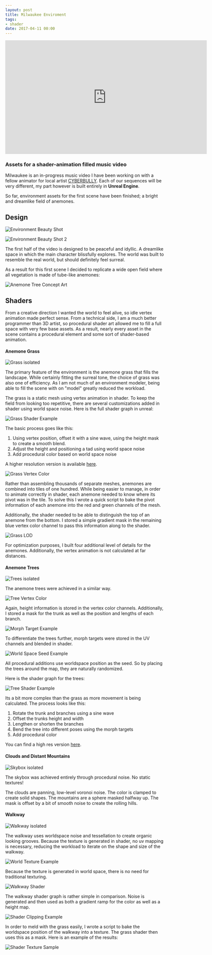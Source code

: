 ```yaml
---
layout: post
title: Milwaukee Enviroment
tags:
- shader
date: 2017-04-11 00:00
---
```



<iframe src="https://player.vimeo.com/video/233412631" width="640" height="360" frameborder="0" webkitallowfullscreen mozallowfullscreen allowfullscreen></iframe>


### Assets for a shader-animation filled music video
<!--more-->

Milwaukee is an in-progress music video I have been working on with a fellow animator for local artist [CYBERBULLY](https://cyberbullyallcaps.bandcamp.com/album/aby). Each of our sequences will be very different, my part however is built entirely in **Unreal Engine**. 

So far, environment assets for the first scene have been finished; a bright and dreamlike field of anemones.

## Design

![Environment Beauty Shot](\blog\assets\milwaukeescene\beauty1.gif)

![Environment Beauty Shot 2](\blog\assets\milwaukeescene\beauty2.gif)

The first half of the video is designed to be peaceful and idyllic. A dreamlike space in which the main character blissfully explores. The world was built to resemble the real world, but should definitely feel surreal.

As a result for this first scene I decided to replicate a wide open field where all vegetation is made of tube-like anemones:

![Anemone Tree Concept Art](/blog/assets/milwaukeescene/treeConcept.png)

## Shaders

From a creative direction I wanted the world to feel alive, so idle vertex animation made perfect sense. From a technical side, I am a much better programmer than 3D artist, so procedural shader art allowed me to fill a full space with very few base assets. As a result, nearly every asset in the scene contains a procedural element and some sort of shader-based animation.

#### Anemone Grass

![Grass isolated](\blog\assets\milwaukeescene\grass.gif)

The primary feature of the environment is the anemone grass that fills the landscape. While certainly fitting the surreal tone, the choice of grass was also one of efficiency. As I am not much of an environment modeler, being able to fill the scene with on "model" greatly reduced the workload.

The grass is a static mesh using vertex animation in shader. To keep the field from looking too repetitive, there are several customizations added in shader using world space noise. Here is the full shader graph in unreal:

![Grass Shader Example](\blog\assets\milwaukeescene\grass_shader.gif)

The basic process goes like this:
1. Using vertex position, offset it with a sine wave, using the height mask to create a smooth blend.
2. Adjust the height and positioning a tad using world space noise
3. Add procedural color based on world space noise

A higher resolution version is available [here](\blog\assets\milwaukeescene\grassshader.png).

![Grass Vertex Color](\blog\assets\milwaukeescene\grass_vert.png)

Rather than assembling thousands of separate meshes, anemones are combined into tiles of one hundred. While being easier to manage, in order to animate correctly in shader, each anemone needed to know where its pivot was in the tile. To solve this I wrote a quick script to bake the pivot information of each anemone into the red and green channels of the mesh.

Additionally, the shader needed to be able to distinguish the top of an anemone from the bottom. I stored a simple gradient mask in the remaining blue vertex color channel to pass this information along to the shader.

![Grass LOD](\blog\assets\milwaukeescene\grass_lod.png)

For optimization purposes, I built four additional level of details for the anemones. Additionally, the vertex animation is not calculated at far distances.

#### Anemone Trees

![Trees isolated](\blog\assets\milwaukeescene\tree.gif)

The anemone trees were achieved in a similar way.

![Tree Vertex Color](\blog\assets\milwaukeescene\tree_vert.png)

Again, height information is stored in the vertex color channels. Additionally, I stored a mask for the trunk as well as the position and lengths of each branch.

![Morph Target Example](\blog\assets\milwaukeescene\tree_variations.gif)

To differentiate the trees further, morph targets were stored in the UV channels and blended in shader.

![World Space Seed Example](\blog\assets\milwaukeescene\tree_variations.gif)

All procedural additions use worldspace position as the seed. So by placing the trees around the map, they are naturally randomized.

Here is the shader graph for the trees:

![Tree Shader Example](\blog\assets\milwaukeescene\tree_shader.gif)

Its a bit more complex than the grass as more movement is being calculated. The process looks like this:
1. Rotate the trunk and branches using a sine wave
2. Offset the trunks height and width
3. Lengthen or shorten the branches
4. Bend the tree into different poses using the morph targets
5. Add procedural color

You can find a high res version [here](\blog\assets\milwaukeescene\treeShader.png).

#### Clouds and Distant Mountains

![Skybox isolated](\blog\assets\milwaukeescene\clouds.gif)

The skybox was achieved entirely through procedural noise. No static textures!

The clouds are panning, low-level voronoi noise. The color is clamped to create solid shapes. The mountains are a sphere masked halfway up. The mask is offset by a bit of smooth noise to create the rolling hills.

#### Walkway

![Walkway isolated](\blog\assets\milwaukeescene\walkway.gif)

The walkway uses worldspace noise and tessellation to create organic looking grooves. Because the texture is generated in shader, no uv mapping is necessary, reducing the workload to iterate on the shape and size of the walkway.

![World Texture Example](\blog\assets\milwaukeescene\walkway_worldspace.gif)

Because the texture is generated in world space, there is no need for traditional texturing.

![Walkway Shader](\blog\assets\milwaukeescene\walkway_shader.png)

The walkway shader graph is rather simple in comparison. Noise is generated and then used as both a gradient ramp for the color as well as a height map.

![Shader Clipping Example](\blog\assets\milwaukeescene\walkway_clipping.gif)

In order to meld with the grass easily, I wrote a script to bake the worldspace position of the walkway into a texture. The grass shader then uses this as a mask. Here is an example of the results:

![Shader Texture Sample](\blog\assets\milwaukeescene\walkway_mask.png)